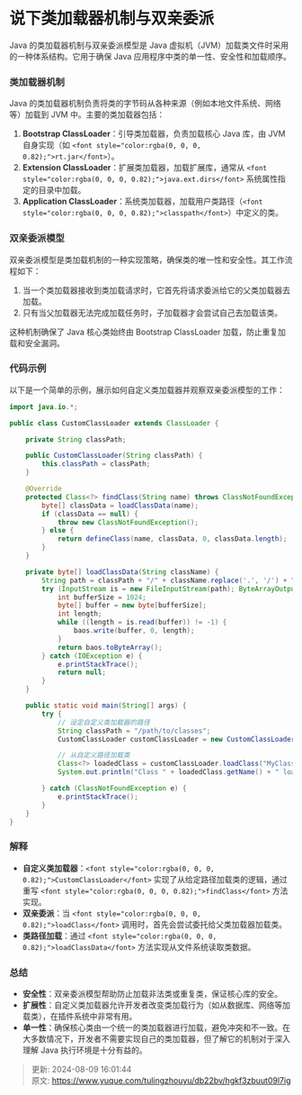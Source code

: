 # 说下类加载器机制与双亲委派

<font style="color:rgba(0, 0, 0, 0.82);">Java 的类加载器机制与双亲委派模型是 Java 虚拟机（JVM）加载类文件时采用的一种体系结构。它用于确保 Java 应用程序中类的单一性、安全性和加载顺序。</font>

### <font style="color:rgba(0, 0, 0, 0.82);">类加载器机制</font>
<font style="color:rgba(0, 0, 0, 0.82);">Java 的类加载器机制负责将类的字节码从各种来源（例如本地文件系统、网络等）加载到 JVM 中。主要的类加载器包括：</font>

1. **<font style="color:rgba(0, 0, 0, 0.82);">Bootstrap ClassLoader</font>**<font style="color:rgba(0, 0, 0, 0.82);">：引导类加载器，负责加载核心 Java 库，由 JVM 自身实现（如</font><font style="color:rgba(0, 0, 0, 0.82);"> </font>`<font style="color:rgba(0, 0, 0, 0.82);">rt.jar</font>`<font style="color:rgba(0, 0, 0, 0.82);">）。</font>
2. **<font style="color:rgba(0, 0, 0, 0.82);">Extension ClassLoader</font>**<font style="color:rgba(0, 0, 0, 0.82);">：扩展类加载器，加载扩展库，通常从</font><font style="color:rgba(0, 0, 0, 0.82);"> </font>`<font style="color:rgba(0, 0, 0, 0.82);">java.ext.dirs</font>`<font style="color:rgba(0, 0, 0, 0.82);"> </font><font style="color:rgba(0, 0, 0, 0.82);">系统属性指定的目录中加载。</font>
3. **<font style="color:rgba(0, 0, 0, 0.82);">Application ClassLoader</font>**<font style="color:rgba(0, 0, 0, 0.82);">：系统类加载器，加载用户类路径（</font>`<font style="color:rgba(0, 0, 0, 0.82);">classpath</font>`<font style="color:rgba(0, 0, 0, 0.82);">）中定义的类。</font>

### <font style="color:rgba(0, 0, 0, 0.82);">双亲委派模型</font>
<font style="color:rgba(0, 0, 0, 0.82);">双亲委派模型是类加载机制的一种实现策略，确保类的唯一性和安全性。其工作流程如下：</font>

1. <font style="color:rgba(0, 0, 0, 0.82);">当一个类加载器接收到类加载请求时，它首先将请求委派给它的父类加载器去加载。</font>
2. <font style="color:rgba(0, 0, 0, 0.82);">只有当父加载器无法完成加载任务时，子加载器才会尝试自己去加载该类。</font>

<font style="color:rgba(0, 0, 0, 0.82);">这种机制确保了 Java 核心类始终由 Bootstrap ClassLoader 加载，防止重复加载和安全漏洞。</font>

### <font style="color:rgba(0, 0, 0, 0.82);">代码示例</font>
<font style="color:rgba(0, 0, 0, 0.82);">以下是一个简单的示例，展示如何自定义类加载器并观察双亲委派模型的工作：</font>

```java
import java.io.*;  

public class CustomClassLoader extends ClassLoader {  

    private String classPath;  

    public CustomClassLoader(String classPath) {  
        this.classPath = classPath;  
    }  

    @Override  
    protected Class<?> findClass(String name) throws ClassNotFoundException {  
        byte[] classData = loadClassData(name);  
        if (classData == null) {  
            throw new ClassNotFoundException();  
        } else {  
            return defineClass(name, classData, 0, classData.length);  
        }  
    }  

    private byte[] loadClassData(String className) {  
        String path = classPath + "/" + className.replace('.', '/') + ".class";  
        try (InputStream is = new FileInputStream(path); ByteArrayOutputStream baos = new ByteArrayOutputStream()) {  
            int bufferSize = 1024;  
            byte[] buffer = new byte[bufferSize];  
            int length;  
            while ((length = is.read(buffer)) != -1) {  
                baos.write(buffer, 0, length);  
            }  
            return baos.toByteArray();  
        } catch (IOException e) {  
            e.printStackTrace();  
            return null;  
        }  
    }  

    public static void main(String[] args) {  
        try {  
            // 设定自定义类加载器的路径  
            String classPath = "/path/to/classes";  
            CustomClassLoader customClassLoader = new CustomClassLoader(classPath);  

            // 从自定义路径加载类  
            Class<?> loadedClass = customClassLoader.loadClass("MyClass");  
            System.out.println("Class " + loadedClass.getName() + " loaded by " + loadedClass.getClassLoader());  

        } catch (ClassNotFoundException e) {  
            e.printStackTrace();  
        }  
    }  
}
```

### <font style="color:rgba(0, 0, 0, 0.82);">解释</font>
+ **<font style="color:rgba(0, 0, 0, 0.82);">自定义类加载器</font>**<font style="color:rgba(0, 0, 0, 0.82);">：</font>`<font style="color:rgba(0, 0, 0, 0.82);">CustomClassLoader</font>`<font style="color:rgba(0, 0, 0, 0.82);"> </font><font style="color:rgba(0, 0, 0, 0.82);">实现了从给定路径加载类的逻辑，通过重写</font><font style="color:rgba(0, 0, 0, 0.82);"> </font>`<font style="color:rgba(0, 0, 0, 0.82);">findClass</font>`<font style="color:rgba(0, 0, 0, 0.82);"> </font><font style="color:rgba(0, 0, 0, 0.82);">方法实现。</font>
+ **<font style="color:rgba(0, 0, 0, 0.82);">双亲委派</font>**<font style="color:rgba(0, 0, 0, 0.82);">：当</font><font style="color:rgba(0, 0, 0, 0.82);"> </font>`<font style="color:rgba(0, 0, 0, 0.82);">loadClass</font>`<font style="color:rgba(0, 0, 0, 0.82);"> </font><font style="color:rgba(0, 0, 0, 0.82);">调用时，首先会尝试委托给父类加载器加载类。</font>
+ **<font style="color:rgba(0, 0, 0, 0.82);">类路径加载</font>**<font style="color:rgba(0, 0, 0, 0.82);">：通过</font><font style="color:rgba(0, 0, 0, 0.82);"> </font>`<font style="color:rgba(0, 0, 0, 0.82);">loadClassData</font>`<font style="color:rgba(0, 0, 0, 0.82);"> </font><font style="color:rgba(0, 0, 0, 0.82);">方法实现从文件系统读取类数据。</font>

### <font style="color:rgba(0, 0, 0, 0.82);">总结</font>
+ **<font style="color:rgba(0, 0, 0, 0.82);">安全性</font>**<font style="color:rgba(0, 0, 0, 0.82);">：双亲委派模型帮助防止加载非法类或重复类，保证核心库的安全。</font>
+ **<font style="color:rgba(0, 0, 0, 0.82);">扩展性</font>**<font style="color:rgba(0, 0, 0, 0.82);">：自定义类加载器允许开发者改变类加载行为（如从数据库、网络等加载类），在插件系统中非常有用。</font>
+ **<font style="color:rgba(0, 0, 0, 0.82);">单一性</font>**<font style="color:rgba(0, 0, 0, 0.82);">：确保核心类由一个统一的类加载器进行加载，避免冲突和不一致。在大多数情况下，开发者不需要实现自己的类加载器，但了解它的机制对于深入理解 Java 执行环境是十分有益的。</font>



> 更新: 2024-08-09 16:01:44  
> 原文: <https://www.yuque.com/tulingzhouyu/db22bv/hgkf3zbuut09l7ig>